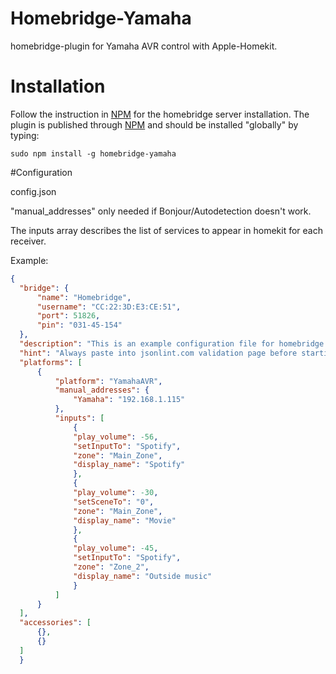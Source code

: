 # Homebridge-Yamaha
homebridge-plugin for Yamaha AVR control with Apple-Homekit.

# Installation
Follow the instruction in [NPM](https://www.npmjs.com/package/homebridge) for the homebridge server installation. The plugin is published through [NPM](https://www.npmjs.com/package/homebridge-yamaha) and should be installed "globally" by typing:

    sudo npm install -g homebridge-yamaha

#Configuration

config.json

"manual_addresses" only needed if Bonjour/Autodetection doesn't work.

The inputs array describes the list of services to appear in homekit for each receiver.

Example:

  ```json
  {
    "bridge": {
        "name": "Homebridge",
        "username": "CC:22:3D:E3:CE:51",
        "port": 51826,
        "pin": "031-45-154"
    },
    "description": "This is an example configuration file for homebridge plugin for yamaha AVR",
    "hint": "Always paste into jsonlint.com validation page before starting your homebridge, saves a lot of frustration",
    "platforms": [
        {
            "platform": "YamahaAVR",
            "manual_addresses": {
                "Yamaha": "192.168.1.115"
            },
            "inputs": [
                {
                "play_volume": -56,
                "setInputTo": "Spotify",
                "zone": "Main_Zone",
                "display_name": "Spotify"
                },
                {
                "play_volume": -30,
                "setSceneTo": "0",
                "zone": "Main_Zone",
                "display_name": "Movie"
                },
                {
                "play_volume": -45,
                "setInputTo": "Spotify",
                "zone": "Zone_2",
                "display_name": "Outside music"
                }
            ]
        }
    ],
    "accessories": [
        {},
        {}
    ]
    }
